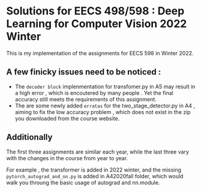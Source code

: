 # Solutions for EECS 498/598 : Deep Learning for Computer Vision 2022 Winter

This is my implementation of the assignments for EECS 598 in Winter 2022.

## A few finicky issues need to be noticed :

- The `decoder block` implenmentation for transfomer.py in A5 may result in a high error , which is encoutered by many people . Yet the final accuracy still meets the requirements of this assignment.
- The are some newly added `erratas` for the two_stage_detector.py in A4 , aiming to fix the low accuracy problem , which does not exist in the zip you downloaded from the course website.

## Additionally

The first three assignments are similar each year, while the last three vary with the changes in the course from year to year.

For example , the transformer is added in 2022 winter, and the missing `pytorch_autograd_and_nn.py` is added in A42020fall folder, which would walk you throung the basic usage of autograd and nn.module.
